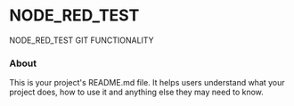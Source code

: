 NODE_RED_TEST
=============

NODE_RED_TEST GIT FUNCTIONALITY

### About

This is your project's README.md file. It helps users understand what your
project does, how to use it and anything else they may need to know.